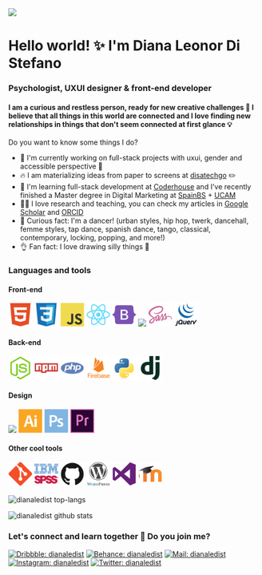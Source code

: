 <img src="https://readmecoverv1.netlify.app/Cover.png">

# Hello world! ✨ I'm Diana Leonor Di Stefano
### Psychologist, UXUI designer & front-end developer

#### I am a curious and restless person, ready for new creative challenges 🚀 I believe that all things in this world are connected and I love finding new relationships in things that don't seem connected at first glance 💡


Do you want to know some things I do?

* 🚀 I'm currently working on full-stack projects with uxui, gender and accessible perspective 🥰
* 🔥 I am materializing ideas from paper to screens at [disatechgo](https://disatechgo.com/) ✏️
* 🌱 I'm learning full-stack development at [Coderhouse](https://www.coderhouse.com/) and I've recently finished a Master degree in Digital Marketing at [SpainBS](https://www.spainbs.com/) + [UCAM](https://www.ucam.edu/)
* 👩‍💻 I love research and teaching, you can check my articles in [Google Scholar](https://scholar.google.es/citations?hl=es&user=OieoutsAAAAJ&view_op=list_works&sortby=pubdate) and [ORCID](https://orcid.org/0000-0002-4514-3641)
* 💃 Curious fact: I'm a dancer! (urban styles, hip hop, twerk, dancehall, femme styles, tap dance, spanish dance, tango, classical, contemporary, locking, popping, and more!)
* 👌 Fan fact: I love drawing silly things 🎨 

### Languages and tools
#### Front-end
[<img src="https://github.com/devicons/devicon/blob/master/icons/html5/html5-plain.svg" width="48">](https://developer.mozilla.org/es/docs/HTML/HTML5) 
[<img src="https://github.com/devicons/devicon/blob/master/icons/css3/css3-original.svg" width="48">](https://www.w3schools.com/css/) 
[<img src="https://github.com/devicons/devicon/blob/master/icons/javascript/javascript-original.svg" width="48">](https://www.javascript.com/) 
[<img src="https://github.com/devicons/devicon/blob/master/icons/react/react-original.svg" width="48">](https://es.reactjs.org/) 
[<img src="https://github.com/devicons/devicon/blob/master/icons/bootstrap/bootstrap-plain.svg" width="48">](https://getbootstrap.com/) 
[<img src="https://encrypted-tbn0.gstatic.com/images?q=tbn%3AANd9GcTSDKn3vA2YUbXzN0ZC3gALWJ08gJN-Drl15w&usqp=CAU" width="48">](https://tailwindcss.com/) 
[<img src="https://github.com/devicons/devicon/blob/master/icons/sass/sass-original.svg" width="48">](https://sass-lang.com/)
[<img src="https://github.com/devicons/devicon/blob/master/icons/jquery/jquery-original-wordmark.svg" width="48">](https://jquery.com/) 
#### Back-end
[<img src="https://github.com/devicons/devicon/blob/master/icons/nodejs/nodejs-original.svg" width="48">](https://nodejs.org/es/)
[<img src="https://github.com/devicons/devicon/blob/master/icons/npm/npm-original-wordmark.svg" width="48">](https://www.npmjs.com/)
[<img src="https://github.com/devicons/devicon/blob/master/icons/php/php-plain.svg" width="48">](https://www.php.net/) 
[<img src="https://github.com/devicons/devicon/blob/master/icons/firebase/firebase-plain-wordmark.svg" width="48">](https://firebase.google.com/?hl=es)
[<img src="https://github.com/devicons/devicon/blob/master/icons/python/python-original.svg" width="48">](https://www.python.org/) 
[<img src="https://github.com/devicons/devicon/blob/master/icons/django/django-plain.svg" width="48">](https://www.djangoproject.com/) 
#### Design 
[<img src="https://upload.wikimedia.org/wikipedia/commons/thumb/3/33/Figma-logo.svg/330px-Figma-logo.svg.png" width="30">](https://www.figma.com/) 
[<img src="https://github.com/devicons/devicon/blob/master/icons/illustrator/illustrator-plain.svg" width="48">](https://www.adobe.com/es/products/illustrator.html) [<img src="https://github.com/devicons/devicon/blob/master/icons/photoshop/photoshop-plain.svg" width="48">](https://www.adobe.com/es/products/photoshop.html)
[<img src="https://github.com/devicons/devicon/blob/master/icons/premierepro/premierepro-original.svg" width="48">](https://www.adobe.com/es/products/premiere.html)
#### Other cool tools
[<img src="https://github.com/devicons/devicon/blob/master/icons/git/git-original.svg" width="48">](https://git-scm.com/)
[<img src="https://github.com/devicons/devicon/blob/master/icons/spss/spss-original.svg" width="48">](https://www.ibm.com/es-es/products/spss-statistics)
[<img src="https://github.com/devicons/devicon/blob/master/icons/github/github-original.svg" width="48">](https://github.com/)
[<img src="https://github.com/devicons/devicon/blob/master/icons/wordpress/wordpress-original.svg" width="48">](https://es.wordpress.org/)
[<img src="https://github.com/devicons/devicon/blob/master/icons/visualstudio/visualstudio-plain.svg" width="48">](https://code.visualstudio.com/)
[<img src="https://github.com/devicons/devicon/blob/master/icons/moodle/moodle-original.svg" width="48">](https://moodle.org/?lang=es)

<p><img align="center" src="https://github-readme-stats.vercel.app/api/top-langs?username=dianaledist&show_icons=true&locale=en&layout=compact&theme=dracula" alt="dianaledist top-langs" /></p>
<p><img align="center" src="https://github-readme-stats.vercel.app/api?username=dianaledist&hide=issues,contribs&show_icons=true&theme=dracula" alt="dianaledist github stats" /></p>

### Let's connect and learn together 💜 Do you join me?


[![Dribbble: dianaledist](https://img.shields.io/badge/Dribbble-EA4C89?style=for-the-badge&logo=dribbble&logoColor=white)](https://dribbble.com/dianaledist)
[![Behance: dianaledist](https://img.shields.io/badge/-Behance-blue?style=for-the-badge&logo=behance&logoColor=white)](https://www.behance.net/dianaledist)
[![Mail: dianaledist](https://img.shields.io/badge/Gmail-D14836?style=for-the-badge&logo=gmail&logoColor=white)](mailto:diana.distefano@gmail.com)
[![Instagram: dianaledist](https://img.shields.io/badge/Instagram-E4405F?style=for-the-badge&logo=instagram&logoColor=white)](https://instagram.com/dianaledist)
[![Twitter: dianaledist](https://img.shields.io/badge/Twitter-1DA1F2?style=for-the-badge&logo=twitter&logoColor=white)](https://twitter.com/dianaledist)

<!-- * My behance portfolio [<img src="https://github.com/devicons/devicon/blob/master/icons/behance/behance-original.svg" width="25">](https://www.behance.net/dianaledist)
* My Dribbble portfolio <a href="https://dribbble.com/dianaledist" target="blank"><img align="center" src="https://cdn.jsdelivr.net/npm/simple-icons@3.0.1/icons/dribbble.svg" alt="dianaledist" width="25" /></a> 

[![Twitter: dianaledist](https://img.shields.io/twitter/follow/dianaledist?style=social)](https://twitter.com/dianaledist)
[![Linkedin: dianaledist](https://img.shields.io/badge/-dianaledist-blue?style=flat-square&logo=Linkedin&logoColor=white&link=https://www.linkedin.com/in/dianaledist)](https://www.linkedin.com/in/dianaledist) -->

<!--
**dianaledist/dianaledist** is a ✨ _special_ ✨ repository because its `README.md` (this file) appears on your GitHub profile.

Here are some ideas to get you started:

- 🔭 I’m currently working on ...
- 🌱 I’m currently learning ...
- 👯 I’m looking to collaborate on ...
- 🤔 I’m looking for help with ...
- 💬 Ask me about ...
- 📫 How to reach me: ...
- 😄 Pronouns: ...
- ⚡ Fun fact: ...
-->
